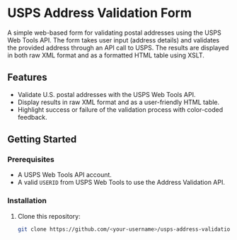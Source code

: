 # USPS Address Validation Form

A simple web-based form for validating postal addresses using the USPS Web Tools API. 
The form takes user input (address details) and validates the provided address through an API call to USPS. 
The results are displayed in both raw XML format and as a formatted HTML table using XSLT.

## Features
- Validate U.S. postal addresses with the USPS Web Tools API.
- Display results in raw XML format and as a user-friendly HTML table.
- Highlight success or failure of the validation process with color-coded feedback.

## Getting Started

### Prerequisites
- A USPS Web Tools API account. 
- A valid `USERID` from USPS Web Tools to use the Address Validation API.

### Installation
1. Clone this repository:
   ```bash
   git clone https://github.com/<your-username>/usps-address-validation.git
